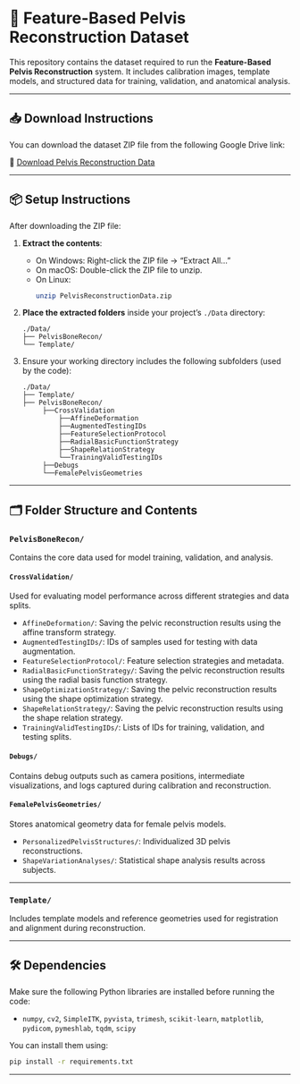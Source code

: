 # 🦴 Feature-Based Pelvis Reconstruction Dataset

This repository contains the dataset required to run the **Feature-Based Pelvis Reconstruction** system. It includes calibration images, template models, and structured data for training, validation, and anatomical analysis.

---

## 📥 Download Instructions

You can download the dataset ZIP file from the following Google Drive link:

🔗 [Download Pelvis Reconstruction Data](https://drive.google.com/file/d/1HJXa2jRTfCUPpGTBp6S0vjX9AOLcHgO0/view?usp=sharing)

---

## 📦 Setup Instructions

After downloading the ZIP file:

1. **Extract the contents**:
   - On Windows: Right-click the ZIP file → “Extract All…”
   - On macOS: Double-click the ZIP file to unzip.
   - On Linux:
     ```bash
     unzip PelvisReconstructionData.zip
     ```

2. **Place the extracted folders** inside your project’s `./Data` directory:
   ```
   ./Data/
   ├── PelvisBoneRecon/
   └── Template/
   ```

3. Ensure your working directory includes the following subfolders (used by the code):
   ```
   ./Data/
   ├── Template/
   ├── PelvisBoneRecon/
		├──CrossValidation
			├──AffineDeformation
			├──AugmentedTestingIDs
			├──FeatureSelectionProtocol
			├──RadialBasicFunctionStrategy
			├──ShapeRelationStrategy
			└──TrainingValidTestingIDs
		├──Debugs
		└──FemalePelvisGeometries
   ```

---

## 🗂 Folder Structure and Contents

### `PelvisBoneRecon/`

Contains the core data used for model training, validation, and analysis.

#### `CrossValidation/`

Used for evaluating model performance across different strategies and data splits.

- `AffineDeformation/`: Saving the pelvic reconstruction results using the affine transform strategy.
- `AugmentedTestingIDs/`: IDs of samples used for testing with data augmentation.
- `FeatureSelectionProtocol/`: Feature selection strategies and metadata.
- `RadialBasicFunctionStrategy/`:  Saving the pelvic reconstruction results using the radial basis function strategy.
- `ShapeOptimizationStrategy/`: Saving the pelvic reconstruction results using the shape optimization strategy.
- `ShapeRelationStrategy/`: Saving the pelvic reconstruction results using the shape relation strategy.
- `TrainingValidTestingIDs/`: Lists of IDs for training, validation, and testing splits.

#### `Debugs/`

Contains debug outputs such as camera positions, intermediate visualizations, and logs captured during calibration and reconstruction.

#### `FemalePelvisGeometries/`

Stores anatomical geometry data for female pelvis models.

- `PersonalizedPelvisStructures/`: Individualized 3D pelvis reconstructions.
- `ShapeVariationAnalyses/`: Statistical shape analysis results across subjects.

---

### `Template/`

Includes template models and reference geometries used for registration and alignment during reconstruction.

---

## 🛠 Dependencies

Make sure the following Python libraries are installed before running the code:

- `numpy`, `cv2`, `SimpleITK`, `pyvista`, `trimesh`, `scikit-learn`, `matplotlib`, `pydicom`, `pymeshlab`, `tqdm`, `scipy`

You can install them using:
```bash
pip install -r requirements.txt
```

---
